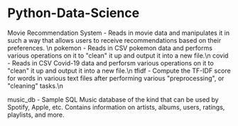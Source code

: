 # Python-Data-Science
Movie Recommendation System - Reads in movie data and manipulates it in such a way that allows users to receive recommendations based on their preferences. \n
pokemon -  Reads in CSV pokemon data and performs various operations on it to "clean" it up and output it into a new file.\n
covid - Reads in CSV Covid-19 data and perforsm various operations on it to "clean" it up and output it into a new file.\n
tfidf - Compute the TF-IDF score for words in various text files after performing various "preprocessing", or "cleaning" tasks.\n

music_db - Sample SQL Music database of the kind that can be used by Spotify, Apple, etc. Contains information on artists, albums, users, ratings, playlists, and more.
